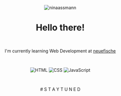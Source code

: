 <div align="center">
  
  ![ninaassmann](https://github.com/ninaassmann/ninaassmann/assets/97239098/c64360fa-591e-47fc-b1fc-f0a4d4cfbff7)


  # Hello there!
  
  <br>
  
  I'm currently learning Web Development at [neuefische](https://www.neuefische.de/bootcamp/web-development)
  
  <br>
  
  ![HTML](https://img.shields.io/badge/HTML5-E34F26?style=for-the-badge&logo=html5&logoColor=white)
  ![CSS](https://img.shields.io/badge/CSS3-1572B6?style=for-the-badge&logo=css3&logoColor=white)
  ![JavaScript](https://img.shields.io/badge/JavaScript-F7DF1E?style=for-the-badge&logo=javascript&logoColor=black)

  <br>

  <p> # S T A Y T U N E D </p>
  
  <br>
</div>
